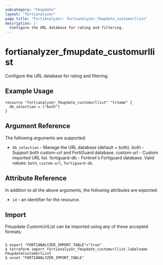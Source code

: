 ```yaml
---
subcategory: "Fmupdate"
layout: "fortianalyzer"
page_title: "FortiAnalyzer: fortianalyzer_fmupdate_customurllist"
description: |-
  Configure the URL database for rating and filtering.
---
```


# fortianalyzer_fmupdate_customurllist
Configure the URL database for rating and filtering.

## Example Usage

```hcl
resource "fortianalyzer_fmupdate_customurllist" "trname" {
  db_selection = ["both"]
}
```

## Argument Reference


The following arguments are supported:


* `db_selection` - Manage the URL database (default = both). both - Support both custom-url and FortiGuard database. custom-url - Custom imported URL list. fortiguard-db - Fortinet's Fortiguard database. Valid values: `both`, `custom-url`, `fortiguard-db`.



## Attribute Reference

In addition to all the above arguments, the following attributes are exported:
* `id` - an identifier for the resource.

## Import

Fmupdate CustomUrlList can be imported using any of these accepted formats:
```

$ export "FORTIANALYZER_IMPORT_TABLE"="true"
$ terraform import fortianalyzer_fmupdate_customurllist.labelname FmupdateCustomUrlList
$ unset "FORTIANALYZER_IMPORT_TABLE"
```


